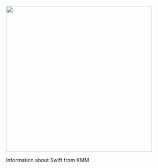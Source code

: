 
<img src="https://user-images.githubusercontent.com/19788090/201525892-42ab0ab7-2314-46b8-9a64-616f3ac8e722.png" width=400>

Information about Swift from KMM 
